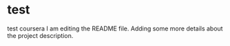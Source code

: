 # test
test coursera
I am editing the README file. Adding some more details about the project description.
